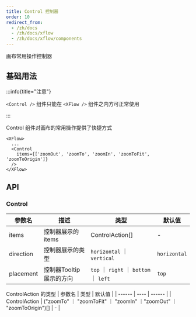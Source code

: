 ```yaml
---
title: Control 控制器
order: 10
redirect_from:
  - /zh/docs
  - /zh/docs/xflow
  - /zh/docs/xflow/components
---
```


画布常用操作控制器

## 基础用法

:::info{title="注意"}

 `<Control />` 组件只能在 `<XFlow />` 组件之内方可正常使用

:::

Control 组件对画布的常用操作提供了快捷方式

```tsx
<XFlow>
  ...
  <Control
    items={['zoomOut', 'zoomTo', 'zoomIn', 'zoomToFit', 'zoomToOrigin']}
  />
</XFlow>
```

<code id="xflow-components-control" src="@/src/xflow/components/control/index.tsx"></code>

## API

### Control

| 参数名 | 描述 | 类型 | 默认值 |
| ------ | ---- | ---- | ------ |
| items | 控制器展示的items | ControlAction[] | - |
| direction | 控制器展示的类型 | `horizontal` ｜ `vertical` | `horizontal` |
| placement | 控制器Tooltip展示的方向 | `top` ｜ `right` ｜ `bottom` ｜ `left` | `top` |

ControlAction 的类型
| 参数名 | 类型 | 默认值 |
| ------ | ---- | ------ |
| ControlAction | ("zoomTo" ｜ "zoomToFit" ｜ "zoomIn" ｜"zoomOut" ｜ "zoomToOrigin")[] | - |
